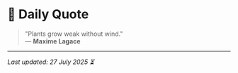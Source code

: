 # 📜 Daily Quote

> "Plants grow weak without wind."  
> — **Maxime Lagace**

---

_Last updated: 27 July 2025 ⏳_
